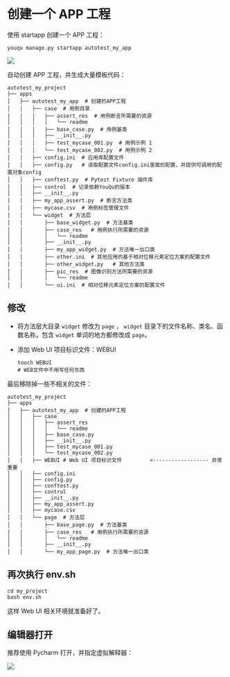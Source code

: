 # 创建一个 APP 工程

使用 startapp 创建一个 APP 工程：

```shell
youqu manage.py startapp autotest_my_app
```

![](/实践/startapp.gif)

自动创建 APP 工程，并生成大量模板代码：

```shell
autotest_my_project
├── apps
│   ├── autotest_my_app  # 创建的APP工程
│   │   ├── case  # 用例目录
│   │   │   ├── assert_res  # 用例断言所需要的资源
│   │   │   │   └── readme
│   │   │   ├── base_case.py  # 用例基类
│   │   │   ├── __init__.py
│   │   │   ├── test_mycase_001.py  # 用例示例 1
│   │   │   └── test_mycase_002.py  # 用例示例 2
│   │   ├── config.ini  # 应用库配置文件
│   │   ├── config.py   # 读取配置文件config.ini里面的配置，并提供可调用的配置对象config
│   │   ├── conftest.py  # Pytest Fixture 插件库
│   │   ├── control  # 记录依赖YouQu的版本
│   │   ├── __init__.py
│   │   ├── my_app_assert.py  # 断言方法类
│   │   ├── mycase.csv  # 用例标签管理文件
│   │   └── widget  # 方法层
│   │       ├── base_widget.py  # 方法基类
│   │       ├── case_res   # 用例执行所需要的资源
│   │       │   └── readme
│   │       ├── __init__.py
│   │       ├── my_app_widget.py  # 方法唯一出口类
│   │       ├── other.ini  # 其他应用的基于相对位移元素定位方案的配置文件
│   │       ├── other_widget.py   # 其他方法类
│   │       ├── pic_res  # 图像识别方法所需要的资源
│   │       │   └── readme
│   │       └── ui.ini  # 相对位移元素定位方案的配置文件
```

## 修改

- 将方法层大目录 `widget` 修改为 `page` ， `widget` 目录下的文件名称、类名、函数名称，包含 `widget` 单词的地方都修改成 `page`。

- 添加 Web UI 项目标识文件：WEBUI

  ```shell
  touch WEBUI
  # WEB文件中不用写任何东西
  ```

最后移除掉一些不相关的文件：

```shell
autotest_my_project
├── apps
│   ├── autotest_my_app  # 创建的APP工程
│   │   ├── case
│   │   │   ├── assert_res  
│   │   │   │   └── readme
│   │   │   ├── base_case.py 
│   │   │   ├── __init__.py
│   │   │   ├── test_mycase_001.py  
│   │   │   └── test_mycase_002.py 
│   │   ├── WEBUI # Web UI 项目标识文件         <------------------ 非常重要
│   │   ├── config.ini 
│   │   ├── config.py  
│   │   ├── conftest.py 
│   │   ├── control 
│   │   ├── __init__.py
│   │   ├── my_app_assert.py 
│   │   ├── mycase.csv 
│   │   └── page  # 方法层
│   │       ├── base_page.py  # 方法基类
│   │       ├── case_res   # 用例执行所需要的资源
│   │       │   └── readme
│   │       ├── __init__.py
│   │       └── my_app_page.py  # 方法唯一出口类
```

## 再次执行 env.sh

```shell
cd my_project
bash env.sh
```

这样 Web UI 相关环境就准备好了。

## 编辑器打开

推荐使用 Pycharm 打开，并指定虚拟解释器：

![](/实践/桌面UI自动化/pc_open.gif)